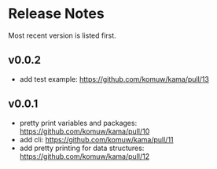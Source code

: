 # Release Notes

Most recent version is listed first.  


## v0.0.2
- add test example: https://github.com/komuw/kama/pull/13

## v0.0.1
- pretty print variables and packages: https://github.com/komuw/kama/pull/10
- add cli: https://github.com/komuw/kama/pull/11
- add pretty printing for data structures: https://github.com/komuw/kama/pull/12

